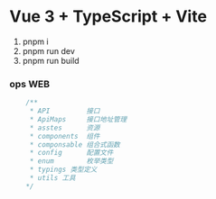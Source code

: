 # Vue 3 + TypeScript + Vite
   1. pnpm i
   2. pnpm run dev 
   3. pnpm run build

### ops WEB
```ts
    /**
     * API         接口
     * ApiMaps     接口地址管理
     * asstes      资源
     * components  组件
     * componsable 组合式函数
     * config      配置文件
     * enum        枚举类型
     * typings 类型定义
     * utils 工具
    */
```
